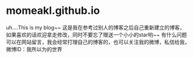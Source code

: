 # momeakl.github.io
uh....This  is my blog~~
这是我在参考过别人的博客之后自己重新建立的博客，如果喜欢的话欢迎拿走修改，同时不要忘了赠送一个小小的star哟~~
有什么问题可以在网站留言，我会经常打理自己的博客的，也可以关注我的微博，私信给我，微博ID：我所以为的世界